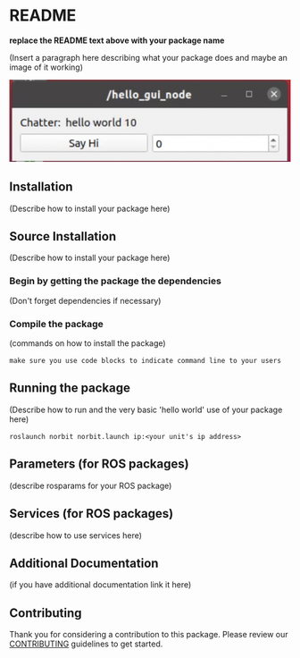# README

**replace the README text above with your package name**

(Insert a paragraph here describing what your package does and maybe an image of it working)

![image](hello_gui.png)

## Installation ##

(Describe how to install your package here)


## Source Installation

(Describe how to install your package here)

### Begin by getting the package the dependencies ###

(Don't forget dependencies if necessary)

### Compile the package ###

(commands on how to install the package)

```
make sure you use code blocks to indicate command line to your users
```


## Running the package ##

(Describe how to run and the very basic 'hello world' use of your package here)

```
roslaunch norbit norbit.launch ip:<your unit's ip address>
```

## Parameters (for ROS packages) ##

(describe rosparams for your ROS package)

## Services (for ROS packages) ##

(describe how to use services here)

## Additional Documentation ##

(if you have additional documentation link it here)

## Contributing ##

Thank you for considering a contribution to this package.   Please review our [CONTRIBUTING](CONTRIBUTING.md) guidelines to get started.
